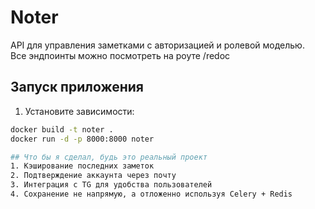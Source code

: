 # Noter

API для управления заметками с авторизацией и ролевой моделью. <br>
Все эндпоинты можно посмотреть на роуте /redoc

## Запуск приложения

1. Установите зависимости:
```bash
docker build -t noter .
docker run -d -p 8000:8000 noter

## Что бы я сделал, будь это реальный проект
1. Кэширование последних заметок
2. Подтверждение аккаунта через почту
3. Интеграция с TG для удобства пользователей
4. Сохранение не напрямую, а отложенно используя Celery + Redis
